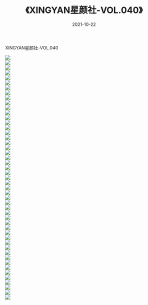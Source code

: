 ﻿---
layout: post
title:  《XINGYAN星颜社-VOL.040》
date:   2021-10-22
img: http://img.660000.xyz/Sharelink/网络美图/2021/XINGYAN星颜社-VOL.040/000.jpg
categories: [美女, 清纯, 唯美]
---

XINGYAN星颜社-VOL.040

  ![](http://img.660000.xyz/Sharelink/网络美图/2021/XINGYAN星颜社-VOL.040/001.jpg) <br> ![](http://img.660000.xyz/Sharelink/网络美图/2021/XINGYAN星颜社-VOL.040/002.jpg) <br> ![](http://img.660000.xyz/Sharelink/网络美图/2021/XINGYAN星颜社-VOL.040/003.jpg) <br> ![](http://img.660000.xyz/Sharelink/网络美图/2021/XINGYAN星颜社-VOL.040/004.jpg) <br> ![](http://img.660000.xyz/Sharelink/网络美图/2021/XINGYAN星颜社-VOL.040/005.jpg) <br> ![](http://img.660000.xyz/Sharelink/网络美图/2021/XINGYAN星颜社-VOL.040/006.jpg) <br> ![](http://img.660000.xyz/Sharelink/网络美图/2021/XINGYAN星颜社-VOL.040/007.jpg) <br> ![](http://img.660000.xyz/Sharelink/网络美图/2021/XINGYAN星颜社-VOL.040/008.jpg) <br> ![](http://img.660000.xyz/Sharelink/网络美图/2021/XINGYAN星颜社-VOL.040/009.jpg) <br> ![](http://img.660000.xyz/Sharelink/网络美图/2021/XINGYAN星颜社-VOL.040/010.jpg) <br> ![](http://img.660000.xyz/Sharelink/网络美图/2021/XINGYAN星颜社-VOL.040/011.jpg) <br> ![](http://img.660000.xyz/Sharelink/网络美图/2021/XINGYAN星颜社-VOL.040/012.jpg) <br> ![](http://img.660000.xyz/Sharelink/网络美图/2021/XINGYAN星颜社-VOL.040/013.jpg) <br> ![](http://img.660000.xyz/Sharelink/网络美图/2021/XINGYAN星颜社-VOL.040/014.jpg) <br> ![](http://img.660000.xyz/Sharelink/网络美图/2021/XINGYAN星颜社-VOL.040/015.jpg) <br> ![](http://img.660000.xyz/Sharelink/网络美图/2021/XINGYAN星颜社-VOL.040/016.jpg) <br> ![](http://img.660000.xyz/Sharelink/网络美图/2021/XINGYAN星颜社-VOL.040/017.jpg) <br> ![](http://img.660000.xyz/Sharelink/网络美图/2021/XINGYAN星颜社-VOL.040/018.jpg) <br> ![](http://img.660000.xyz/Sharelink/网络美图/2021/XINGYAN星颜社-VOL.040/019.jpg) <br> ![](http://img.660000.xyz/Sharelink/网络美图/2021/XINGYAN星颜社-VOL.040/020.jpg) <br> ![](http://img.660000.xyz/Sharelink/网络美图/2021/XINGYAN星颜社-VOL.040/021.jpg) <br> ![](http://img.660000.xyz/Sharelink/网络美图/2021/XINGYAN星颜社-VOL.040/022.jpg) <br> ![](http://img.660000.xyz/Sharelink/网络美图/2021/XINGYAN星颜社-VOL.040/023.jpg) <br> ![](http://img.660000.xyz/Sharelink/网络美图/2021/XINGYAN星颜社-VOL.040/024.jpg) <br> ![](http://img.660000.xyz/Sharelink/网络美图/2021/XINGYAN星颜社-VOL.040/025.jpg) <br> ![](http://img.660000.xyz/Sharelink/网络美图/2021/XINGYAN星颜社-VOL.040/026.jpg) <br> ![](http://img.660000.xyz/Sharelink/网络美图/2021/XINGYAN星颜社-VOL.040/027.jpg) <br> ![](http://img.660000.xyz/Sharelink/网络美图/2021/XINGYAN星颜社-VOL.040/028.jpg) <br> ![](http://img.660000.xyz/Sharelink/网络美图/2021/XINGYAN星颜社-VOL.040/029.jpg) <br> ![](http://img.660000.xyz/Sharelink/网络美图/2021/XINGYAN星颜社-VOL.040/030.jpg) <br> ![](http://img.660000.xyz/Sharelink/网络美图/2021/XINGYAN星颜社-VOL.040/031.jpg) <br> ![](http://img.660000.xyz/Sharelink/网络美图/2021/XINGYAN星颜社-VOL.040/032.jpg) <br> ![](http://img.660000.xyz/Sharelink/网络美图/2021/XINGYAN星颜社-VOL.040/033.jpg) <br> ![](http://img.660000.xyz/Sharelink/网络美图/2021/XINGYAN星颜社-VOL.040/034.jpg) <br> ![](http://img.660000.xyz/Sharelink/网络美图/2021/XINGYAN星颜社-VOL.040/035.jpg) <br> ![](http://img.660000.xyz/Sharelink/网络美图/2021/XINGYAN星颜社-VOL.040/036.jpg) <br> ![](http://img.660000.xyz/Sharelink/网络美图/2021/XINGYAN星颜社-VOL.040/037.jpg) <br> ![](http://img.660000.xyz/Sharelink/网络美图/2021/XINGYAN星颜社-VOL.040/038.jpg) <br> ![](http://img.660000.xyz/Sharelink/网络美图/2021/XINGYAN星颜社-VOL.040/039.jpg) <br> ![](http://img.660000.xyz/Sharelink/网络美图/2021/XINGYAN星颜社-VOL.040/040.jpg) <br> ![](http://img.660000.xyz/Sharelink/网络美图/2021/XINGYAN星颜社-VOL.040/041.jpg) <br> ![](http://img.660000.xyz/Sharelink/网络美图/2021/XINGYAN星颜社-VOL.040/042.jpg) <br> ![](http://img.660000.xyz/Sharelink/网络美图/2021/XINGYAN星颜社-VOL.040/043.jpg) <br> ![](http://img.660000.xyz/Sharelink/网络美图/2021/XINGYAN星颜社-VOL.040/044.jpg) <br> ![](http://img.660000.xyz/Sharelink/网络美图/2021/XINGYAN星颜社-VOL.040/045.jpg) <br> ![](http://img.660000.xyz/Sharelink/网络美图/2021/XINGYAN星颜社-VOL.040/046.jpg) <br> ![](http://img.660000.xyz/Sharelink/网络美图/2021/XINGYAN星颜社-VOL.040/047.jpg) <br> ![](http://img.660000.xyz/Sharelink/网络美图/2021/XINGYAN星颜社-VOL.040/048.jpg) <br> ![](http://img.660000.xyz/Sharelink/网络美图/2021/XINGYAN星颜社-VOL.040/049.jpg) <br>